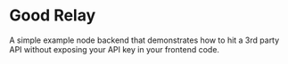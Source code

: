 # Good Relay

A simple example node backend that demonstrates how to hit a 3rd party API without exposing your API key in your frontend code.
